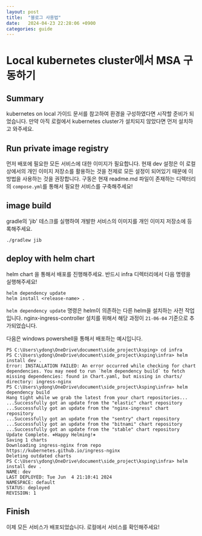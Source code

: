 ```yaml
---
layout: post
title:  "블로그 사용법"
date:   2024-04-23 22:28:06 +0900
categories: guide 
---
```

# Local kubernetes cluster에서 MSA 구동하기

## Summary
kubernetes on local 가이드 문서를 참고하여 환경을 구성하였다면 시작할 준비가 되었습니다.
만약 아직 로컬에서 kubernetes cluster가 설치되지 않았다면 먼저 설치하고 와주세요.

## Run private image registry
먼저 배포에 필요한 모든 서비스에 대한 이미지가 필요합니다. 현재 dev 설정은 이 로컬 상에서의 개인 이미지 저장소를 활용하는 것을 전제로 모든 설정이 되어있기 때문에 이 방법을 사용하는 것을 권장합니다.
구동은 현재 readme.md 파일이 존재하는 디렉터리의 `compose.yml`를 통해서 필요한 서비스를 구축해주세요!

## image build 
gradle의 'jib' 테스크를 실행하여 개발한 서비스의 이미지를 개인 이미지 저장소에 등록해주세요.

```shell
./gradlew jib
```

## deploy with helm chart

helm chart 을 통해서 배포를 진행해주세요. 반드시 infra 디렉터리에서 다음 명령을 실행해주세요!
```shell
helm dependency update
helm install <release-name> .
```

`helm dependency update` 명령은 helm이 의존하는 다른 helm을 설치하는 사전 작업입니다. nginx-ingress-controller 설치를 위해서 해당 과정이 `21-06-04` 기준으로 추가되었습니다.

다음은 windows powershell을 통해서 배포하는 예시입니다.
```shell
PS C:\Users\ydong\OneDrive\document\side_project\ksping> cd infra
PS C:\Users\ydong\OneDrive\document\side_project\ksping\infra> helm install dev .
Error: INSTALLATION FAILED: An error occurred while checking for chart dependencies. You may need to run `helm dependency build` to fetch missing dependencies: found in Chart.yaml, but missing in charts/ directory: ingress-nginx
PS C:\Users\ydong\OneDrive\document\side_project\ksping\infra> helm dependency build
Hang tight while we grab the latest from your chart repositories...
...Successfully got an update from the "elastic" chart repository
...Successfully got an update from the "nginx-ingress" chart repository
...Successfully got an update from the "sentry" chart repository
...Successfully got an update from the "bitnami" chart repository
...Successfully got an update from the "stable" chart repository
Update Complete. ⎈Happy Helming!⎈
Saving 1 charts
Downloading ingress-nginx from repo https://kubernetes.github.io/ingress-nginx
Deleting outdated charts
PS C:\Users\ydong\OneDrive\document\side_project\ksping\infra> helm install dev .
NAME: dev
LAST DEPLOYED: Tue Jun  4 21:10:41 2024
NAMESPACE: default
STATUS: deployed
REVISION: 1
```

## Finish
이제 모든 서비스가 배포되었습니다. 로컬에서 서비스를 확인해주세요!
